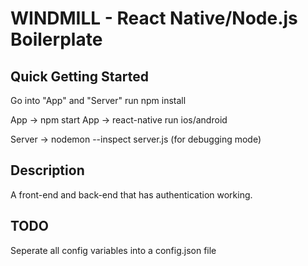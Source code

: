 # WINDMILL - React Native/Node.js Boilerplate

## Quick Getting Started
Go into "App" and "Server" run npm install

App -> npm start
App -> react-native run ios/android

Server -> nodemon --inspect server.js (for debugging mode)

## Description
A front-end and back-end that has authentication working. 

## TODO
Seperate all config variables into a config.json file


